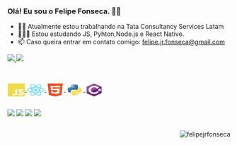 ### Olá! Eu sou o Felipe Fonseca. 👋🏻

- 🤵🏻 Atualmente estou trabalhando na Tata Consultancy Services Latam 
- 👨🏻‍🎓 Estou estudando JS, Pyhton,Node.js e React Native.
- 📫 Caso queira entrar em contato comigo: felipe.jr.fonseca@gmail.com

<div>
  <a href="https://github.com/felipejrfonseca">
  <img height="180em" src="https://github-readme-stats.vercel.app/api?username=felipejrfonseca&show_icons=true&theme=dark&include_all_commits=true&count_private=true"/>
  <img height="180em" src="https://github-readme-stats.vercel.app/api/top-langs/?username=felipejrfonseca&layout=compact&langs_count=7&theme=dark"/>
</div>
  
  ##
  <div style="display: inline_block"><br>
  <img align="center" alt="Felipe-Js" height="30" width="40" src="https://raw.githubusercontent.com/devicons/devicon/master/icons/javascript/javascript-plain.svg">
  <img align="center" alt="Felipe-React" height="30" width="40" src="https://raw.githubusercontent.com/devicons/devicon/master/icons/react/react-original.svg">
  <img align="center" alt="Felipe-HTML" height="30" width="40" src="https://raw.githubusercontent.com/devicons/devicon/master/icons/html5/html5-original.svg">
  <img align="center" alt="Felipe-Python" height="30" width="40" src="https://raw.githubusercontent.com/devicons/devicon/master/icons/python/python-original.svg">
  <img align="center" alt="Felipe-Csharp" height="30" width="40" src="https://raw.githubusercontent.com/devicons/devicon/master/icons/csharp/csharp-original.svg">  
  <div/>
    
  ##
  
<div>
  <a href="https://www.instagram.com/felipejrfonseca/" target="_blank"></a><img src="https://img.shields.io/badge/-Instagram-%23E4405F?style=for-the-badge&logo=instagram&logoColor=white" target="_blank"></a>
  <a href="https://www.instagram.com/felipejrfonseca/" target="_blank"><img src="https://img.shields.io/badge/-Instagram-%23E4405F?style=for-the-badge&logo=instagram&logoColor=white" target="_blank"></a>
   <a href = "mailto:felipe.jr.fonseca@gmail.com"><img src="https://img.shields.io/badge/Gmail-D14836?style=for-the-badge&logo=gmail&logoColor=white" target="_blank"></a>
  <a href="https://www.linkedin.com/in/felipe-fonseca-b19ba5145/" target="_blank"><img src="https://img.shields.io/badge/-LinkedIn-%230077B5?style=for-the-badge&logo=linkedin&logoColor=white" target="_blank"></a> 
<div/>
  
  ##
  
 <div align="right">
  <img src="https://komarev.com/ghpvc/?username=felipejrfonseca&color=green" alt="felipejrfonseca" /> 
 <div/>
